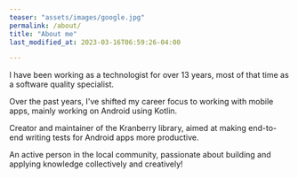 ```yaml
---
teaser: "assets/images/google.jpg"
permalink: /about/
title: "About me"
last_modified_at: 2023-03-16T06:59:26-04:00

---
```


I have been working as a technologist for over 13 years, most of that time as a software quality specialist.

Over the past years, I've shifted my career focus to working with mobile apps, mainly working on Android using Kotlin.

Creator and maintainer of the Kranberry library, aimed at making end-to-end writing tests for Android apps more productive.

An active person in the local community, passionate about building and applying knowledge collectively and creatively!